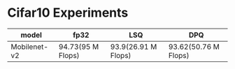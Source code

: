 # Cifar10 Experiments 

| model | fp32 | LSQ | DPQ | 
| ----- | ---- | --- | --- | 
| Mobilenet-v2 | 94.73(95 M Flops) | 93.9(26.91 M Flops) | 93.62(50.76 M Flops) | 94.3 |

